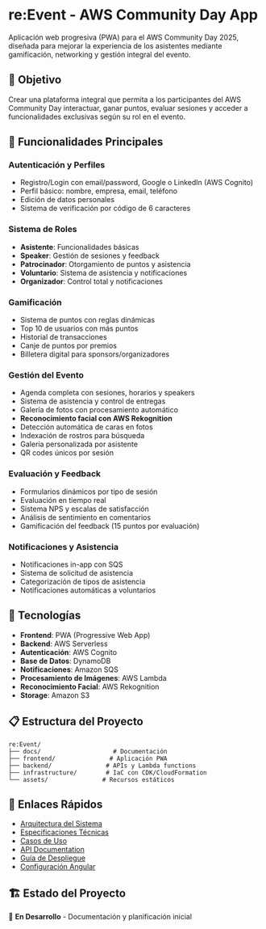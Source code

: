 # re:Event - AWS Community Day App

Aplicación web progresiva (PWA) para el AWS Community Day 2025, diseñada para mejorar la experiencia de los asistentes mediante gamificación, networking y gestión integral del evento.

## 🎯 Objetivo

Crear una plataforma integral que permita a los participantes del AWS Community Day interactuar, ganar puntos, evaluar sesiones y acceder a funcionalidades exclusivas según su rol en el evento.

## 🚀 Funcionalidades Principales

### Autenticación y Perfiles
- Registro/Login con email/password, Google o LinkedIn (AWS Cognito)
- Perfil básico: nombre, empresa, email, teléfono
- Edición de datos personales
- Sistema de verificación por código de 6 caracteres

### Sistema de Roles
- **Asistente**: Funcionalidades básicas
- **Speaker**: Gestión de sesiones y feedback
- **Patrocinador**: Otorgamiento de puntos y asistencia
- **Voluntario**: Sistema de asistencia y notificaciones
- **Organizador**: Control total y notificaciones

### Gamificación
- Sistema de puntos con reglas dinámicas
- Top 10 de usuarios con más puntos
- Historial de transacciones
- Canje de puntos por premios
- Billetera digital para sponsors/organizadores

### Gestión del Evento
- Agenda completa con sesiones, horarios y speakers
- Sistema de asistencia y control de entregas
- Galería de fotos con procesamiento automático
- **Reconocimiento facial con AWS Rekognition**
- Detección automática de caras en fotos
- Indexación de rostros para búsqueda
- Galería personalizada por asistente
- QR codes únicos por sesión

### Evaluación y Feedback
- Formularios dinámicos por tipo de sesión
- Evaluación en tiempo real
- Sistema NPS y escalas de satisfacción
- Análisis de sentimiento en comentarios
- Gamificación del feedback (15 puntos por evaluación)

### Notificaciones y Asistencia
- Notificaciones in-app con SQS
- Sistema de solicitud de asistencia
- Categorización de tipos de asistencia
- Notificaciones automáticas a voluntarios

## 📱 Tecnologías

- **Frontend**: PWA (Progressive Web App)
- **Backend**: AWS Serverless
- **Autenticación**: AWS Cognito
- **Base de Datos**: DynamoDB
- **Notificaciones**: Amazon SQS
- **Procesamiento de Imágenes**: AWS Lambda
- **Reconocimiento Facial**: AWS Rekognition
- **Storage**: Amazon S3

## 📋 Estructura del Proyecto

```
re:Event/
├── docs/                    # Documentación
├── frontend/               # Aplicación PWA
├── backend/               # APIs y Lambda functions
├── infrastructure/        # IaC con CDK/CloudFormation
└── assets/               # Recursos estáticos
```

## 🔗 Enlaces Rápidos

- [Arquitectura del Sistema](./docs/architecture.md)
- [Especificaciones Técnicas](./docs/technical-specs.md)
- [Casos de Uso](./docs/use-cases.md)
- [API Documentation](./docs/api-docs.md)
- [Guía de Despliegue](./docs/deployment.md)
- [Configuración Angular](./docs/angular-setup.md)

## 🏗️ Estado del Proyecto

🚧 **En Desarrollo** - Documentación y planificación inicial